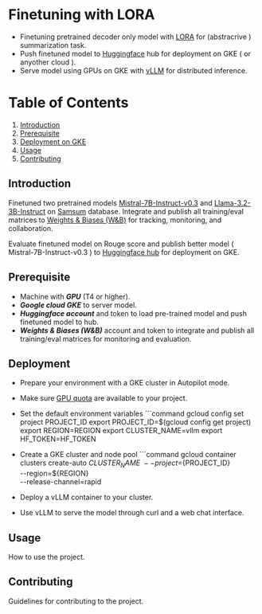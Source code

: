 
# Finetuning with LORA
- Finetuning pretrained decoder only model with [LORA](https://arxiv.org/abs/2106.09685) for (abstracrive ) summarization task.
- Push finetuned model to [Huggingface](https://huggingface.co/) hub for deployment on GKE ( or anyother cloud ). 
- Serve model using GPUs on GKE with [vLLM](https://docs.vllm.ai/en/latest/) for distributed inference.

# Table of Contents

1. [Introduction](#introduction)
2. [Prerequisite](#prerequisite)
2. [Deployment on GKE](#deployment)
3. [Usage](#usage)
4. [Contributing](#contributing)

## Introduction
Finetuned two pretrained models 
[Mistral-7B-Instruct-v0.3]( https://huggingface.co/mistralai/Mistral-7B-Instruct-v0.3 ) and [Llama-3.2-3B-Instruct](https://huggingface.co/meta-llama/Llama-3.2-3B-Instruct ) on [Samsum]( https://paperswithcode.com/paper/samsum-corpus-a-human-annotated-dialogue-1 ) database.
Integrate and publish all training/eval matrices to [Weights & Biases (W&B)]( https://wandb.ai/home ) for tracking, monitoring, and collaboration.

Evaluate finetuned model on Rouge score and publish better model ( Mistral-7B-Instruct-v0.3 ) to [Huggingface hub]( https://huggingface.co/Prat/Mistral-7B-Instruct-v0.3_summarizer_v1 ) for deployment on GKE.


## Prerequisite
- Machine with ***GPU*** (T4 or higher).
- ***Google cloud GKE*** to server model. 
- ***Huggingface account*** and token to load pre-trained model and push finetuned model to hub.
- ***Weights & Biases (W&B)*** account and token to integrate and publish all training/eval matrices for monitoring and evaluation.



## Deployment
- Prepare your environment with a GKE cluster in Autopilot mode.
- Make sure [GPU quota](https://cloud.google.com/compute/resource-usage#gpu_quota) are available to your project.
- Set the default environment variables
        ```command
        gcloud config set project PROJECT_ID
        export PROJECT_ID=$(gcloud config get project)
        export REGION=REGION
        export CLUSTER_NAME=vllm
        export HF_TOKEN=HF_TOKEN
- Create a GKE cluster and node pool
        ```command
        gcloud container clusters create-auto ${CLUSTER_NAME} \
        --project=${PROJECT_ID} \
        --region=${REGION} \
        --release-channel=rapid


- Deploy a vLLM container to your cluster.
- Use vLLM to serve the model through curl and a web chat interface.


## Usage
How to use the project.

## Contributing
Guidelines for contributing to the project.